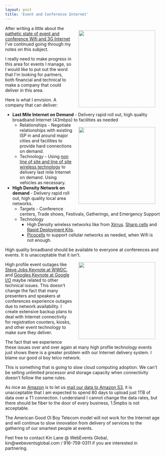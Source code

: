 ```yaml
---
layout: post
title: 'Event and Conference Internet'
---
```

<img style="padding: 15px;" title="WWDC Keynote" src="http://kinlane-productions.s3.amazonaws.com/events-in-the-clouds/steve-jobs-keynote.jpg" alt="" width="250" align="right" />After writing a little about the <a href="http://www.kinlane.com/2010/06/event-broadband-internet/">pathetic state of event and conference Wifi and 3G Internet</a> I've continued going through my notes on this subject.<p></p>
I really need to make progress in this area for events I manage, so I would like to put out the word that I'm looking for partners, both financial and technical to make a company that could deliver in this area.<p></p>
Here is what I envision. A company that can deliver:
<ul class="mainlist">
	<li><strong>Last Mile Internet on Demand</strong> - Delivery rapid roll out, high quality broadband Internet (43mbps) to facilities as needed<img style="padding: 15px;" title="Last Mile Wireless Internet" src="http://kinlane-productions.s3.amazonaws.com/events-in-the-clouds/last-mile-internet.jpg" alt="" width="250" align="right" />
<ul class="mainlist">
	<li>Relationships - Negotiate relationships with existing ISP in and around major cities and facilities to provide hard connections on demand.</li>
	<li>Technology - Using <a href="http://www.motorola.com/Business/US-EN/Business+Product+and+Services/Wireless+Broadband+Networks/Point-to-Point+Bridges/PTP+400+Series_US-EN">non line of site and line of site wireless technology</a> to delivery last mile Internet on demand. Using vehicles as necessary.</li>
</ul>
</li>
	<li><strong>High Density Network on demand </strong>- Delivery rapid roll out, high quality local area networks.
<ul class="mainlist">
	<li>Targets - Conference centers, Trade shows, Festivals, Gatherings, and Emergency Support</li>
	<li>Technology
<ul class="mainlist">
	<li>High Density wireless networks like from <a href="http://www.xirrus.com">Xirrus</a>. <a href="http://www.xirrus.com/pdfs/XK-RDW_QuickStart.pdf">Sharp cells</a> and <a href="http://www.xirrus.com/pdfs/XK-RDW_QuickStart.pdf">Rapid Deployment Kits</a>.</li>
	<li><a href="http://en.wikipedia.org/wiki/Picocell">Picocells</a> to support cellular networks as needed, when Wifi is not enough.</li>
</ul>
</li>
</ul>
</li>
</ul>
High quality broadband should be available to everyone at conferences and events. It is unacceptable that it isn't.<img style="padding: 15px;" title="Wifi Rapid Deployment Kit" src="http://kinlane-productions.s3.amazonaws.com/events-in-the-clouds/wifi-rapid-deployment-kit.jpg" alt="" width="250" align="right" /><p></p>
High profile event outages like <a href="http://arstechnica.com/apple/news/2010/06/wwdc-keynote-wifi-woes-may-have-been-due-to-iphone-4g-drivers.ars">Steve Jobs Keynote at WWDC</a>, and <a href="http://news.cnet.com/8301-30684_3-20005328-265.html">Googles Keynote at Google I/O</a> maybe related to other technical issues. This doesn't change the fact that many presenters and speakers at conferences experience outages due to network availability. I create extensive backup plans to deal with Internet connectivity for registration counters, kiosks, and other event technology to make sure they deliver.<p></p>
The fact that we experience these issues over and over again at many high profile technology events just shows there is a greater problem with our Internet delivery system. I blame our good ol boy telco network.<p></p>
This is something that is going to slow cloud computing adoption. We can't be selling unlimited processor and storage capacity when connectivity doesn't follow the same rules.<p></p>
As nice as <a href="http://aws.amazon.com/importexport/">Amazon</a> is to let us <a href="http://www.readwriteweb.com/cloud/2010/06/aws-importexport-service-makes.php">mail our data to Amazon S3</a>, it is unacceptable that I am expected to spend 80 days to upload just 1TB of data over a T1 connection. I understand I cannot change the data rates, but there should be fiber to the door of every business, 1.5mpbs is not acceptable.<p></p>
The American Good Ol Boy Telecom model will not work for the Internet age and will continue to slow innovation from delivery of services to the gathering of our smartest people at events.<p></p>
Feel free to contact Kin Lane @ WebEvents Global, kin@webeventsglobal.com / 916-759-0311 if you are interested in partnering.